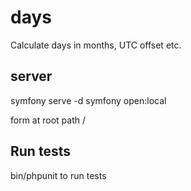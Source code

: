 # days
Calculate days in months, UTC offset etc.

## server
symfony serve -d
symfony open:local

form at root path /


## Run tests
bin/phpunit to run tests

